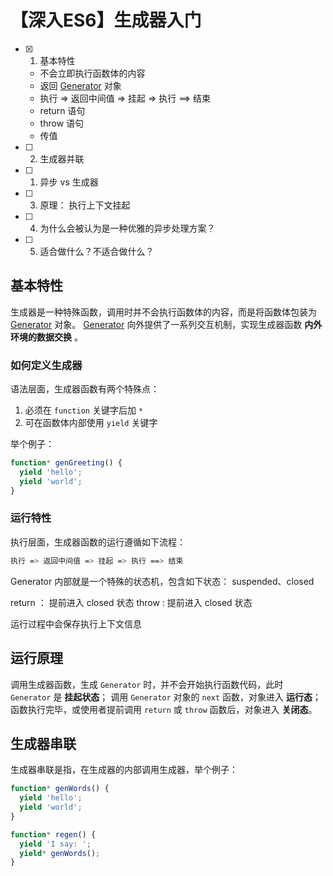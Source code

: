 # 【深入ES6】生成器入门

- [x] 1. 基本特性
  - 不会立即执行函数体的内容
  - 返回 [Generator](https://developer.mozilla.org/en-US/docs/Web/JavaScript/Reference/Global_Objects/Generator) 对象
  - 执行 => 返回中间值 => 挂起 => 执行 ==> 结束
  - return 语句
  - throw 语句
  - 传值
- [ ] 2. 生成器并联
- [ ] 1. 异步 vs 生成器
- [ ] 3. 原理： 执行上下文挂起
- [ ] 4. 为什么会被认为是一种优雅的异步处理方案？
- [ ] 5. 适合做什么？不适合做什么？

## 基本特性

生成器是一种特殊函数，调用时并不会执行函数体的内容，而是将函数体包装为 [Generator](https://developer.mozilla.org/en-US/docs/Web/JavaScript/Reference/Global_Objects/Generator) 对象。
[Generator](https://developer.mozilla.org/en-US/docs/Web/JavaScript/Reference/Global_Objects/Generator) 向外提供了一系列交互机制，实现生成器函数 **内外环境的数据交换** 。

### 如何定义生成器

语法层面，生成器函数有两个特殊点：

1. 必须在 `function` 关键字后加 `*`
2. 可在函数体内部使用 `yield` 关键字

举个例子：

``` javascript
function* genGreeting() {
  yield 'hello';
  yield 'world';
}
```

### 运行特性

执行层面，生成器函数的运行遵循如下流程：

``` bash
执行 => 返回中间值 => 挂起 => 执行 ==> 结束
```

Generator 内部就是一个特殊的状态机，包含如下状态： suspended、closed

return ： 提前进入 closed 状态
throw : 提前进入 closed 状态

运行过程中会保存执行上下文信息

## 运行原理

调用生成器函数，生成 `Generator` 时，并不会开始执行函数代码，此时 `Generator` 是 **挂起状态**；
调用 `Generator` 对象的 `next` 函数，对象进入 **运行态**；
函数执行完毕，或使用者提前调用 `return` 或 `throw` 函数后，对象进入 **关闭态**。

## 生成器串联

生成器串联是指，在生成器的内部调用生成器，举个例子：

``` javascript
function* genWords() {
  yield 'hello';
  yield 'world';
}

function* regen() {
  yield 'I say: ';
  yield* genWords();
}
```
